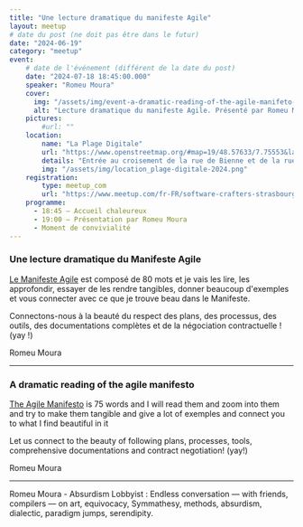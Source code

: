 ```yaml
---
title: "Une lecture dramatique du manifeste Agile"
layout: meetup
# date du post (ne doit pas être dans le futur)
date: "2024-06-19"
category: "meetup"
event:
    # date de l'événement (différent de la date du post)
    date: "2024-07-18 18:45:00.000"
    speaker: "Romeu Moura"
    cover:
      img: "/assets/img/event-a-dramatic-reading-of-the-agile-manifeto-romeu-moura.png"
      alt: "Lecture dramatique du manifeste Agile. Présenté par Romeu Moura. La Plage Digitale."
    pictures:
        #url: "" 
    location:
        name: "La Plage Digitale"
        url: "https://www.openstreetmap.org/#map=19/48.57633/7.75553&layers=N"
        details: "Entrée au croisement de la rue de Bienne et de la rue de Genève"
        img: "/assets/img/location_plage-digitale-2024.png"
    registration:
        type: meetup_com
        url: "https://www.meetup.com/fr-FR/software-crafters-strasbourg/events/301829102/"
    programme:
      - 18:45 — Accueil chaleureux
      - 19:00 — Présentation par Romeu Moura
      - Moment de convivialité
---
```


### Une lecture dramatique du Manifeste Agile

[Le Manifeste Agile](https://agilemanifesto.org/iso/fr/manifesto.html) est composé de 80 mots et je vais les lire, les approfondir, essayer de les rendre tangibles, donner beaucoup d'exemples et vous connecter avec ce que je trouve beau dans le Manifeste.
 
Connectons-nous à la beauté du respect des plans, des processus, des outils, des documentations complètes et de la négociation contractuelle ! (yay !)
 
Romeu Moura

***

### A dramatic reading of the agile manifesto

[The Agile Manifesto](https://agilemanifesto.org/) is 75 words and I will read them and zoom into them and try to make them tangible and give a lot of exemples and connect you to what I find beautiful in it
 
Let us connect to the beauty of following plans, processes, tools, comprehensive documentations and contract negotiation! (yay!)
 
Romeu Moura

***

Romeu Moura - Absurdism Lobbyist : Endless conversation — with friends, compilers — on art, equivocacy, Symmathesy, methods, absurdism, dialectic, paradigm jumps, serendipity.